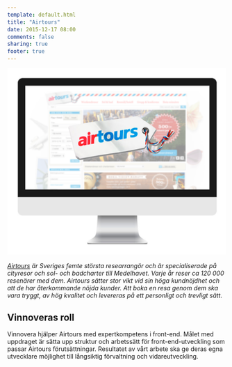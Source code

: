 ```yaml
---
template: default.html
title: "Airtours"
date: 2015-12-17 08:00
comments: false
sharing: true
footer: true
---
```


![Skärmdump](/images/content/projects/airtours/imac.png)

*[Airtours][0] är Sveriges femte största researrangör och är specialiserade på cityresor och sol- och badcharter till Medelhavet. Varje år reser ca 120 000 resenärer med dem.
Airtours sätter stor vikt vid sin höga kundnöjdhet och att de har återkommande nöjda kunder. Att boka en resa genom dem ska vara tryggt, av hög kvalitet och levereras på ett personligt och trevligt sätt.* 

## Vinnoveras roll

Vinnovera hjälper Airtours med expertkompetens i front-end. Målet med uppdraget är sätta upp struktur och arbetssätt för front-end-utveckling som passar Airtours förutsättningar. Resultatet av vårt arbete ska ge deras egna utvecklare möjlighet till långsiktig förvaltning och vidareutveckling.


[0]: http://www.airtours.se/